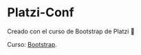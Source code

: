 # Platzi-Conf

Creado con el curso de Bootstrap de Platzi :green_heart:

Curso: [Bootstrap](https://platzi.com/clases/bootstrap/).
